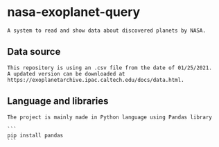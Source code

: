 # nasa-exoplanet-query

    A system to read and show data about discovered planets by NASA.

## Data source

    This repository is using an .csv file from the date of 01/25/2021.
    A updated version can be downloaded at https://exoplanetarchive.ipac.caltech.edu/docs/data.html.

## Language and libraries

    The project is mainly made in Python language using Pandas library

    ```
    pip install pandas
    ```
